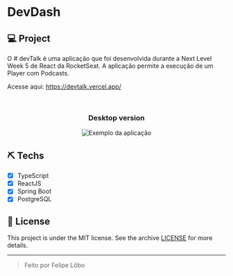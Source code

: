 # DevDash

## 💻 Project
O # devTalk é uma aplicação que foi desenvolvida durante a Next Level Week 5 de React da RocketSeat. A aplicação permite a execução de um Player com Podcasts. 

Acesse aqui: https://devtalk.vercel.app/

<br>

<div align="center"  justify-content="center" margin-top="60px" >
 <h3>Desktop version</h3>
 <img src="https://i.imgur.com/c4PL1tp.png" alt="Exemplo da aplicação" >
</div>



## ⛏ Techs
- [X] TypeScript
- [X] ReactJS
- [X] Spring Boot
- [X] PostgreSQL

## 📝 License

This project is under the MIT license. See the archive [LICENSE](LICENSE.md) for more details.

---
<blockquote>
    Feito por Felipe Lôbo
</blockquote>
